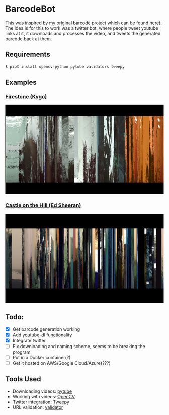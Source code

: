 # BarcodeBot

This was inspired by my original barcode project which can be found [here](https://github.com/AmritHariharan/FilmBarcode2)). The idea is for this to work was a twitter bot, where people tweet youtube links at it, it downloads and processes the video, and tweets the generated barcode back at them.

## Requirements

```
$ pip3 install opencv-python pytube validators tweepy
```

## Examples

### [Firestone (Kygo)](https://www.youtube.com/watch?v=9Sc-ir2UwGU)

![Firestone (Kygo)](images/firestone.png)

### [Castle on the Hill (Ed Sheeran)](https://www.youtube.com/watch?v=K0ibBPhiaG0)

![Castle on the Hill (Ed Sheeran)](images/castle.png)

## Todo:
- [x] Get barcode generation working
- [x] Add youtube-dl functionality
- [x] Integrate twitter
- [ ] Fix downloading and naming scheme, seems to be breaking the program
- [ ] Put in a Docker container(?)
- [ ] Get it hosted on AWS/Google Cloud/Azure(???)

## Tools Used

- Downloading videos: [pytube](https://github.com/nficano/pytube)
- Working with videos: [OpenCV](http://opencv-python-tutroals.readthedocs.io/en/latest/)
- Twitter integration: [Tweepy](http://www.tweepy.org/)
- URL validation: [validator](https://github.com/kvesteri/validators)
